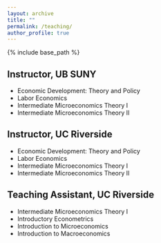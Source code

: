```yaml
---
layout: archive
title: ""
permalink: /teaching/
author_profile: true
---
```


{% include base_path %}


## Instructor, UB SUNY
  * Economic Development: Theory and Policy
  * Labor Economics
  * Intermediate Microeconomics Theory I
  * Intermediate Microeconomics Theory II
    
## Instructor, UC Riverside
  * Economic Development: Theory and Policy
  * Labor Economics
  * Intermediate Microeconomics Theory I
  * Intermediate Microeconomics Theory II
    
<!-- * Economic Development: Theory and Policy (Summer 2023) -->
<!-- * Labor Economics (Summer 2020) [(Syllabus)](/files/Syllabus-153-S20.pdf) -->
<!-- * Intermediate Microeconomics Theory II (Summer 2020) [(Syllabus)](/files/Syllabus-104B-S20.pdf) -->
<!-- * Intermediate Microeconomics Theory I (Summer 2021) [(Syllabus)](/files/Syllabus-104A-S21.pdf) -->

## Teaching Assistant, UC Riverside
  * Intermediate Microeconomics Theory I 
  * Introductory Econometrics 
  * Introduction to Microeconomics 
  * Introduction to Macroeconomics

<!-- ## Awards -->
<!-- * Outstanding Teaching Assistant Award (2019) -->


<!-- * Intermediate Microeconomics Theory I (Fall 2018, Summer 2019, Fall 2019, Winter 2021, Summer 2022) -->
<!-- * Introductory Econometrics (Spring 2019, Spring 2021) -->
<!-- * Introduction to Microeconomics (Winter 2019, Spring 2022) -->
<!-- * Introduction to Macroeconomics (Fall 2021, Winter 2022) -->

<!-- ## Weblinks -->
<!-- * Teaching evaluation summary is available [here](/files/TeachingEvaluationSummary_OpinderKaur.pdf).  -->
<!-- * Original evaluation forms for all courses are available [here](https://drive.google.com/drive/folders/1jtncSyMbhygOT5mPAfEBoiCKSeVmBuu8?usp=sharing). -->

